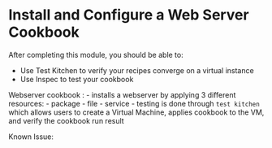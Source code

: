 # Install and Configure a Web Server Cookbook

After completing this module, you should be able to:

- Use Test Kitchen to verify your recipes converge on a virtual instance
- Use Inspec to test your cookbook

Webserver cookbook :
    - installs a webserver by applying 3 different resources: 
        - package
        - file 
        - service 
    - testing is done through `test kitchen` which allows users to create a
      Virtual Machine, applies cookbook to the VM, and verify the cookbook run
      result

Known Issue:


